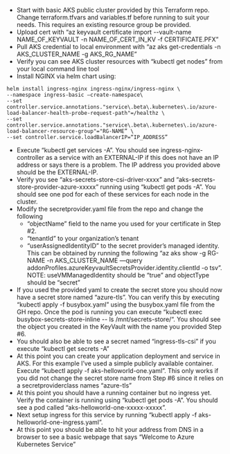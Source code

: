 * Start with basic AKS public cluster provided by this Terraform repo.  Change terraform.tfvars and variables.tf before running to suit your needs.  This requires an existing resource group be provided.
* Upload cert with “az keyvault certificate import --vault-name NAME_OF_KEYVAULT -n NAME_OF_CERT_IN_KV -f CERTIFICATE.PFX”
* Pull AKS credential to local environment with “az aks get-credentials -n AKS_CLUSTER_NAME -g AKS_RG_NAME”
* Verify you can see AKS cluster resources with “kubectl get nodes” from your local command line tool
* Install NGINX via helm chart using:
```
helm install ingress-nginx ingress-nginx/ingress-nginx \
--namespace ingress-basic —create-namespace\
--set controller.service.annotations."service\.beta\.kubernetes\.io/azure-load-balancer-health-probe-request-path"=/healthz \
--set controller.service.annotations."service\.beta\.kubernetes\.io/azure-load-balancer-resource-group"="RG-NAME” \
--set controller.service.loadBalancerIP=“IP_ADDRESS”
```
* Execute “kubectl get services -A”.  You should see ingress-nginx-controller as a service with an EXTERNAL-IP if this does not have an IP address or says <pending> there is a problem.  The IP address you provided above should be the EXTERNAL-IP.
* Verify you see “aks-secrets-store-csi-driver-xxxx” and “aks-secrets-store-provider-azure-xxxxx” running using “kubectl get pods -A”.  You should see one pod for each of these services for each node in the cluster.
* Modify the secretprovider.yaml file from the repo and change the following
    * “objectName” field to the name you used for your certificate in Step #2.
    * “tenantId” to your organization’s tenant
    * “userAssignedIdentityID” to the secret provider’s managed identity.  This can be obtained by running the following “az aks show -g RG-NAME -n AKS_CLUSTER_NAME —query addonProfiles.azureKeyvaultSecretsProvider.identity.clientId -o tsv”.  NOTE:  useVMManagedIdentity should be “true” and objectType should be “secret”
* If you used the provided yaml to create the secret store you should now have a secret store named “azure-tls”.  You can verify this by executing “kubectl apply -f busybox.yaml” using the busybox.yaml file from the GH repo.  Once the pod is running you can execute “kubectl exec busybox-secrets-store-inline -- ls /mnt/secrets-store/“.  You should see the object you created in the KeyVault with the name you provided Step #6.
* You should also be able to see a secret named “ingress-tls-csi” if you execute “kubectl get secrets -A”
* At this point you can create your application deployment and service in AKS.  For this example I’ve used a simple publicly available container.  Execute “kubectl apply -f aks-helloworld-one.yaml”.  This only works if you did not change the secret store name from Step #6 since it relies on a secretproviderclass names “azure-tls”
* At this point you should have a running container but no ingress yet.  Verify the container is running using “kubectl get pods -A”.  You should see a pod called “aks-helloworld-one-xxxxx-xxxxx”.
* Next setup ingress for this service by running “kubectl apply -f aks-helloworld-one-ingress.yaml”.
* At this point you should be able to hit your address from DNS in a browser to see a basic webpage that says “Welcome to Azure Kubernetes Service”
